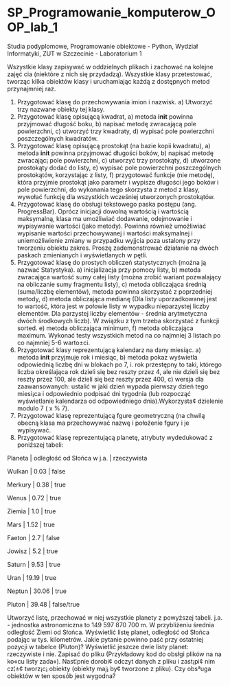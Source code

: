 # SP_Programowanie_komputerow_OOP_lab_1
Studia podyplomowe, Programowanie obiektowe - Python, Wydział Informatyki, ZUT w Szczecinie - Laboratorium 1

Wszystkie klasy zapisywać w oddzielnych plikach i zachować na kolejne zajęć
cia (niektóre z nich się przydadzą). Wszystkie klasy przetestować, tworząc kilka
obiektów klasy i uruchamiając każdą z dostępnych metod przynajmniej raz.
1. Przygotować klasę do przechowywania imion i nazwisk.
a) Utworzyć trzy nazwane obiekty tej klasy.
2. Przygotować klasę opisującą kwadrat,
a) metoda __init__ powinna przyjmować długość boku,
b) napisać metodę zwracającą pole powierzchni,
c) utworzyć trzy kwadraty,
d) wypisać pole powierzchni poszczególnych kwadratów.
3. Przygotować klasę opisującą prostokąt (na bazie kopii kwadratu),
a) metoda __init__ powinna przyjmować długości boków,
b) napisać metodę zwracając¡ pole powierzchni,
c) utworzyć trzy prostokąty,
d) utworzone prostokąty dodać do listy,
e) wypisać pole powierzchni poszczególnych prostokątów, korzystając z listy,
f) przygotować funkcje (nie metodę), która przyjmie prostokąt jako parametr i wypisze długości jego boków i pole powierzchni, do wykonania
tego skorzysta z metod z klasy, wywołać funkcję dla wszystkich wcześniej utworzonych prostokątów.
4. Przygotować klasę do obsługi tekstowego paska postępu (ang. ProgressBar). 
Oprócz inicjacji dowolną wartością i wartością maksymalną, klasa ma umożliwiać dodawanie, odejmowanie i wypisywanie wartości (jako metody). Powinna również umożliwiać wypisanie wartości przechowywanej i wartości maksymalnej i uniemożliwienie zmiany w przypadku wyjjcia poza ustalony przy tworzeniu obiektu zakres. Proszę zademonstrować działanie na dwóch paskach zmienianych i wyświetlanych w pętli.
5. Przygotować klasę do prostych obliczeń statystycznych (można ją nazwać Statystyka).
a) inicjalizacja przy pomocy listy,
b) metoda zwracająca wartość sumy całej listy (można zrobić wariant pozwalający na obliczanie sumy fragmentu listy),
c) metoda obliczająca średnią (suma/liczbę elementów), metoda powinna skorzystać z poprzedniej metody,
d) metoda obliczająca medianę (Dla listy uporzadkowanej jest to wartość, która jest w połowie listy w wypadku nieparzystej liczby elementów. Dla parzystej liczby elementów - średnia arytmetyczna dwóch środkowych liczb). W związku z tym trzeba skorzystać z funkcji sorted.
e) metoda obliczająca minimum,
f) metoda obliczająca maximum. Wykonać testy wszystkich metod na co najmniej 3 listach po co najmniej 5-6 warto±ci.
6. Przygotować klasy reprezentującą kalendarz na dany miesiąc.
a) metoda __init__ przyjmuje rok i miesiąc,
b) metoda pokaz wyświetla odpowiednią liczbę dni w blokach po 7,
i. rok przestępny to taki, którego liczba określająca rok dzieli się bez reszty przez 4, ale nie dzieli się bez reszty przez 100, ale dzieli się bez reszty przez 400,
c) wersja dla zaawansowanych: ustalić w jaki dzień wypada pierwszy dzień tego miesi¡ca i odpowiednio podpisać dni tygodnia (lub rozpocząć wyświetlanie kalendarza od odpowiedniego dnia).Wykorzysta¢ dzielenie modulo 7 ( x % 7).
7. Przygotować klasę reprezentującą fgure geometryczną (na chwilą obecną klasa ma przechowywać nazwę i położenie fgury i je wypisywać.
8. Przygotować klasę reprezentującą planetę, atrybuty wydedukować z poniższej tabeli:

Planeta | odległość od Słońca w j.a. | rzeczywista

Wulkan  |           0.03             |    false

Merkury |           0.38             |    true

Wenus   |           0.72             |    true

Ziemia  |           1.0              |    true

Mars    |           1.52             |    true

Faeton  |           2.7              |    false

Jowisz  |           5.2              |    true

Saturn  |           9.53             |    true

Uran    |          19.19             |    true

Neptun  |          30.06             |    true

Pluton  |          39.48             |  false/true

Utworzyć listę, przechować w niej wszystkie planety z powyższej tabeli. j.a. - jednostka astronomiczna to 149 597 870 700 m. 
W przybliżeniu średnia odległość Ziemi od Słońca. Wyświetlić listę planet, odległość od Słońca podając w tys. kilometrów. Jakie pytanie powinno paść przy ostatniej pozycji w tabelce (Pluton)? Wyświetlić jeszcze dwie listy planet: rzeczywiste i nie. Zapisać do pliku (Przykładowy kod do obsłgi plików na na ko«cu listy zada«).
Nast¦pnie dorobi¢ odczyt danych z pliku i zast¡pi¢ nim cz¦±¢ tworz¡c¡ obiekty
(obiekty maj¡ by¢ tworzone z pliku). Czy obsªuga obiektów w ten sposób
jest wygodna?
